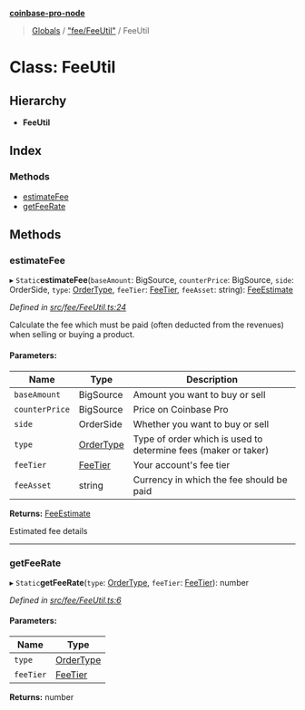 **[coinbase-pro-node](../README.md)**

> [Globals](../globals.md) / ["fee/FeeUtil"](../modules/_fee_feeutil_.md) / FeeUtil

# Class: FeeUtil

## Hierarchy

- **FeeUtil**

## Index

### Methods

- [estimateFee](_fee_feeutil_.feeutil.md#estimatefee)
- [getFeeRate](_fee_feeutil_.feeutil.md#getfeerate)

## Methods

### estimateFee

▸ `Static`**estimateFee**(`baseAmount`: BigSource, `counterPrice`: BigSource, `side`: OrderSide, `type`: [OrderType](../enums/_order_orderapi_.ordertype.md), `feeTier`: [FeeTier](../interfaces/_fee_feeapi_.feetier.md), `feeAsset`: string): [FeeEstimate](_fee_feeestimate_.feeestimate.md)

_Defined in [src/fee/FeeUtil.ts:24](https://github.com/bennyn/coinbase-pro-node/blob/7eff64a/src/fee/FeeUtil.ts#L24)_

Calculate the fee which must be paid (often deducted from the revenues) when selling or buying a product.

#### Parameters:

| Name | Type | Description |
| --- | --- | --- |
| `baseAmount` | BigSource | Amount you want to buy or sell |
| `counterPrice` | BigSource | Price on Coinbase Pro |
| `side` | OrderSide | Whether you want to buy or sell |
| `type` | [OrderType](../enums/_order_orderapi_.ordertype.md) | Type of order which is used to determine fees (maker or taker) |
| `feeTier` | [FeeTier](../interfaces/_fee_feeapi_.feetier.md) | Your account's fee tier |
| `feeAsset` | string | Currency in which the fee should be paid |

**Returns:** [FeeEstimate](_fee_feeestimate_.feeestimate.md)

Estimated fee details

---

### getFeeRate

▸ `Static`**getFeeRate**(`type`: [OrderType](../enums/_order_orderapi_.ordertype.md), `feeTier`: [FeeTier](../interfaces/_fee_feeapi_.feetier.md)): number

_Defined in [src/fee/FeeUtil.ts:6](https://github.com/bennyn/coinbase-pro-node/blob/7eff64a/src/fee/FeeUtil.ts#L6)_

#### Parameters:

| Name      | Type                                                |
| --------- | --------------------------------------------------- |
| `type`    | [OrderType](../enums/_order_orderapi_.ordertype.md) |
| `feeTier` | [FeeTier](../interfaces/_fee_feeapi_.feetier.md)    |

**Returns:** number
